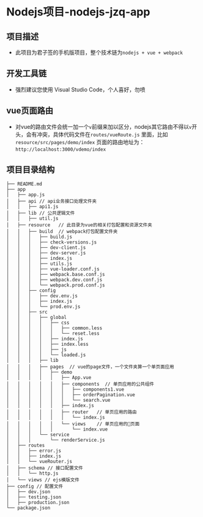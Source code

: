 # Nodejs项目-nodejs-jzq-app

## 项目描述

  - 此项目为君子签的手机版项目，整个技术链为`nodejs + vue + webpack`

## 开发工具链

 - 强烈建议您使用 Visual Studio Code，个人喜好，勿喷

## vue页面路由

 - 对vue的路由文件会统一加一个`v`前缀来加以区分，nodejs其它路由不得以`v`开头，会有冲突，具体代码文件在`routes/vueRoute.js` 里面，比如 `resource/src/pages/demo/index` 页面的路由地址为： `http://localhost:3000/vdemo/index`

## 项目目录结构

```
├── README.md
├── app
│   ├── app.js
│   ├── api // api业务接口处理文件夹      
│   │   ├── api1.js
│   ├── lib // 公共逻辑文件      
│   │   ├── util.js
│   ├── resource   // 此目录为vue的相关打包配置和资源文件夹
│   │   ├── build  // webpack打包配置文件夹
│   │   │   ├── build.js
│   │   │   ├── check-versions.js
│   │   │   ├── dev-client.js
│   │   │   ├── dev-server.js
│   │   │   ├── index.js
│   │   │   ├── utils.js
│   │   │   ├── vue-loader.conf.js
│   │   │   ├── webpack.base.conf.js
│   │   │   ├── webpack.dev.conf.js
│   │   │   └── webpack.prod.conf.js
│   │   ├── config
│   │   │   ├── dev.env.js
│   │   │   ├── index.js
│   │   │   └── prod.env.js
│   │   ├── src
│   │   │   ├── global
│   │   │   │   ├── css
│   │   │   │   │   ├── common.less
│   │   │   │   │   └── reset.less
│   │   │   │   ├── index.js
│   │   │   │   ├── index.less
│   │   │   │   ├── js
│   │   │   │   └── loaded.js
│   │   │   ├── lib
│   │   │   ├── pages  // vue的page文件，一个文件夹算一个单页面应用
│   │   │   │   ├── demo
│   │   │   │   │   ├── App.vue
│   │   │   │   │   ├── components  // 单页应用的公共组件
│   │   │   │   │   │   ├── components1.vue
│   │   │   │   │   │   ├── orderPagination.vue
│   │   │   │   │   │   └── search.vue
│   │   │   │   │   ├── index.js
│   │   │   │   │   ├── router   // 单页应用的路由
│   │   │   │   │   │   └── index.js
│   │   │   │   │   └── views    // 单页应用的页面
│   │   │   │   │       └── index.vue
│   │   │   └── service
│   │   │       └── renderService.js
│   ├── routes
│   │   ├── error.js
│   │   ├── index.js
│   │   └── vueRouter.js
│   ├── schema // 接口配置文件
│   │   └── http.js
│   └── views // ejs模版文件
├── config // 配置文件
│   ├── dev.json
│   ├── testing.json
│   ├── production.json
└── package.json
```